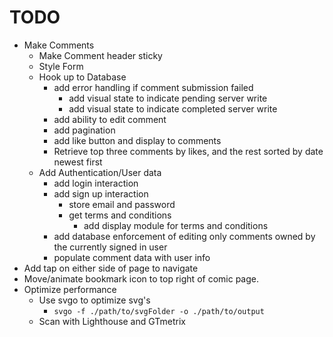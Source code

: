 # TODO

- Make Comments
  - Make Comment header sticky
  - Style Form
  - Hook up to Database
      * add error handling if comment submission failed
        * add visual state to indicate pending server write
        * add visual state to indicate completed server write
      * add ability to edit comment
      * add pagination
      * add like button and display to comments
      * Retrieve top three comments by likes, and the rest sorted by date newest first
  - Add Authentication/User data
      * add login interaction
      * add sign up interaction
        * store email and password
        * get terms and conditions
          * add display module for terms and conditions
      * add database enforcement of editing only comments owned by the currently signed in user
      * populate comment data with user info
- Add tap on either side of page to navigate
- Move/animate bookmark icon to top right of comic page.
- Optimize performance
  - Use svgo to optimize svg's
    - `svgo -f ./path/to/svgFolder -o ./path/to/output`
  - Scan with Lighthouse and GTmetrix
